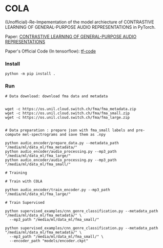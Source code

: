 # COLA
(Unofficial)-Re-Impementation of the model archiecture of CONTRASTIVE LEARNING OF GENERAL-PURPOSE AUDIO REPRESENTATIONS in PyTorch.

Paper: [CONTRASTIVE LEARNING OF GENERAL-PURPOSE AUDIO REPRESENTATIONS](https://arxiv.org/abs/2010.10915)

Paper's Official Code (In tensorflow): [tf-code](https://github.com/google-research/google-research/tree/master/cola)

### Install
```
python -m pip install .
```

### Run

```
# Data download: download fma data and metadata


wget -c https://os.unil.cloud.switch.ch/fma/fma_metadata.zip
wget -c https://os.unil.cloud.switch.ch/fma/fma_small.zip
wget -c https://os.unil.cloud.switch.ch/fma/fma_large.zip


# Data preparation : prepare json with fma_small labels and pre-compute mel-spectrograms and save them as .npy

python audio_encoder/prepare_data.py --metadata_path "/media/ml/data_ml/fma_metadata/"
python audio_encoder/audio_processing.py --mp3_path "/media/ml/data_ml/fma_large/"
python audio_encoder/audio_processing.py --mp3_path "/media/ml/data_ml/fma_small/"

# Training

# Train with COLA

python audio_encoder/train_encoder.py --mp3_path "/media/ml/data_ml/fma_large/"

# Train Supervised

python supervised_examples/cnn_genre_classification.py --metadata_path "/media/ml/data_ml/fma_metadata/" \
  --mp3_path "/media/ml/data_ml/fma_small/"

python supervised_examples/cnn_genre_classification.py --metadata_path "/media/ml/data_ml/fma_metadata/" \
  --mp3_path "/media/ml/data_ml/fma_small/" \
  --encoder_path "models/encoder.ckpt"

```
